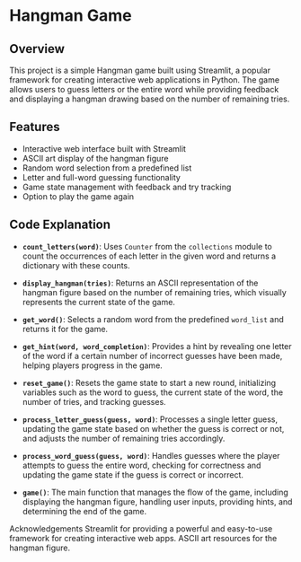 # Hangman Game

## Overview

This project is a simple Hangman game built using Streamlit, a popular framework for creating interactive web applications in Python. The game allows users to guess letters or the entire word while providing feedback and displaying a hangman drawing based on the number of remaining tries.

## Features

- Interactive web interface built with Streamlit
- ASCII art display of the hangman figure
- Random word selection from a predefined list
- Letter and full-word guessing functionality
- Game state management with feedback and try tracking
- Option to play the game again
## Code Explanation

- **`count_letters(word)`**: Uses `Counter` from the `collections` module to count the occurrences of each letter in the given word and returns a dictionary with these counts.

- **`display_hangman(tries)`**: Returns an ASCII representation of the hangman figure based on the number of remaining tries, which visually represents the current state of the game.

- **`get_word()`**: Selects a random word from the predefined `word_list` and returns it for the game.

- **`get_hint(word, word_completion)`**: Provides a hint by revealing one letter of the word if a certain number of incorrect guesses have been made, helping players progress in the game.

- **`reset_game()`**: Resets the game state to start a new round, initializing variables such as the word to guess, the current state of the word, the number of tries, and tracking guesses.

- **`process_letter_guess(guess, word)`**: Processes a single letter guess, updating the game state based on whether the guess is correct or not, and adjusts the number of remaining tries accordingly.

- **`process_word_guess(guess, word)`**: Handles guesses where the player attempts to guess the entire word, checking for correctness and updating the game state if the guess is correct or incorrect.

- **`game()`**: The main function that manages the flow of the game, including displaying the hangman figure, handling user inputs, providing hints, and determining the end of the game.


Acknowledgements
Streamlit for providing a powerful and easy-to-use framework for creating interactive web apps.
ASCII art resources for the hangman figure.
